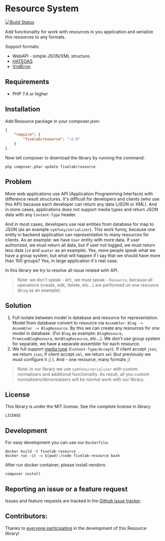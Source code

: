 Resource System
===============

[![Build Status](https://github.com/FiveLab/Resource/workflows/Testing/badge.svg?branch=master)](https://github.com/FiveLab/Resource/actions)

Add functionality for work with resources in you application and serialize this resources to any formats.

Support formats:

* WebAPI - simple JSON/XML structure.
* [HATEOAS](https://en.wikipedia.org/wiki/HATEOAS)
* [VndError](https://github.com/blongden/vnd.error)

Requirements
------------

* PHP 7.4 or higher

Installation
------------

Add Resource package in your composer.json:

````json
{
    "require": {
        "fivelab/resource": "~2.0"
    }
}
````

Now tell composer to download the library by running the command:

```shell script
php composer.phar update fivelab/resource
```

Problem
-------

More web applications use API (Application Programming Interface) with difference result structures. It's difficult 
for developers and clients (who use this API) because each developer can return any data (JSON or XML).
And in more cases, applications does not support media types and return JSON data with any `Content-Type` header.

And in most cases, developers use real entities from database for map to JSON (as an example `symfony/serializer`). 
This work funny, because one entity in backend application can representation to many resources for clients. As an example:
we have `User` entity with more data. If user authorized, we must return all data, but if user not logged, we must
return less data (`id` and `avatar` as an example). Yes, more people speak what we have a group system, 
but what will happen if I say that we should have more than 100 groups? Yes, in large application it's real case.

In this library we try to resolve all issue related with API.

> Note: we don't speak - `API`, we must speak - `Resource`, 
> because all operations (create, edit, delete, etc...) are performed on one resource (`Blog` as an example).

Solution
--------

1. Full isolate between model in database and resource for representation.
   Model from database convert to resource via `Assembler`.
   `Blog -> Assembler -> BlogResource`. By this we can create any resources for one model in database. 
   (For `Blog` as example: `BlogResoure`, `PremiumBlogResoure`, `HotBlogResource`, etc...). 
   We don't use group system for separate, we have a separate assembler for each resource. 
2. We full support [media type](https://en.wikipedia.org/wiki/Media_type) (`Content-Type/Accept`). 
   If client accept `json`, we return `json`, if client accept `xml`, we return `xml` 
   (but previously we must configure it ;) ). And - one resource, many formats ;)
   
> Note: in our library we use `symfony/serializer` with custom normalizers and additional functionality.
> As result, all you custom normalizers/denormaizers will be normal work with our library. 

License
-------

This library is under the MIT license. See the complete license in library

```
LICENSE
```

Development
-----------

For easy development you can use our `Dockerfile`:

```shell script
docker build -t fivelab-resource .
docker run -it -v $(pwd):/code fivelab-resource bash
```

After run docker container, please install vendors:

```shell script
composer install
```

Reporting an issue or a feature request
---------------------------------------

Issues and feature requests are tracked in the [Github issue tracker](https://github.com/FiveLab/Resource/issues).

Contributors:
-------------

Thanks to [everyone participating](https://github.com/FiveLab/Resource/graphs/contributors) in the development of this Resource library!
